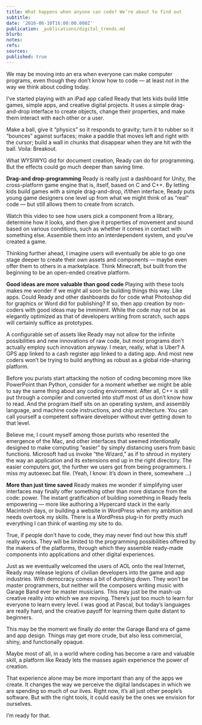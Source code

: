 ```yaml
---
title: What happens when anyone can code? We’re about to find out
subtitle: 
date: '2016-06-10T16:00:00.000Z'
publication: _publications/digital_trends.md
blurb: 
notes: 
refs: 
sources: 
published: true
---
```

We may be moving into an era when everyone can make computer programs, even though they don’t know how to code — at least not in the way we think about coding today.

I’ve started playing with an iPad app called Ready that lets kids build little games, simple apps, and creative digital projects. It uses a simple drag-and-drop interface to create objects, change their properties, and make them interact with each other or a user.

Make a ball, give it “physics” so it responds to gravity; turn it to rubber so it “bounces” against surfaces; make a paddle that moves left and right with the cursor; build a wall in chunks that disappear when they are hit with the ball. Voila: Breakout.

What WYSIWYG did for document creation, Ready can do for programming. But the effects could go much deeper than saving time.

**Drag-and drop-programming**
Ready is really just a dashboard for Unity, the cross-platform game engine that is, itself, based on C and C++. By letting kids build games with a simple drag-and-drop, if/then interface, Ready puts young game designers one level up from what we might think of as “real” code — but still allows them to create from scratch.

Watch this video to see how users pick a component from a library, determine how it looks, and then give it properties of movement and sound based on various conditions, such as whether it comes in contact with something else. Assemble them into an interdependent system, and you’ve created a game.

Thinking further ahead, I imagine users will eventually be able to go one stage deeper to create their own assets and components — maybe even offer them to others in a marketplace. Think Minecraft, but built from the beginning to be an open-ended creative platform.

**Good ideas are more valuable than good code**
Playing with these tools makes me wonder if we might all soon be building things this way. Like apps. Could Ready and other dashboards do for code what Photoshop did for graphics or Word did for publishing? If so, then app creation by non-coders with good ideas may be imminent. While the code may not be as elegantly optimized as that of developers writing from scratch, such apps will certainly suffice as prototypes.

A configurable set of assets like Ready may not allow for the infinite possibilities and new innovations of raw code, but most programs don’t actually employ such innovation anyway. I mean, really, what is Uber? A GPS app linked to a cash register app linked to a dating app.  And most new coders won’t be trying to build anything as robust as a global ride-sharing platform.

Before you purists start attacking the notion of coding becoming more like PowerPoint than Python, consider for a moment whether we might be able to say the same thing about any coding environment. After all, C++ is still put through a compiler and converted into stuff most of us don’t know how to read. And the program itself sits on an operating system, and assembly language, and machine code instructions, and chip architecture. You can call yourself a competent software developer without ever getting down to that level.

Believe me, I count myself among those purists who resented the emergence of the Mac, and other interfaces that seemed intentionally designed to make computing “easier” by simply distancing users from basic functions. Microsoft had us invoke “the Wizard,” as if to shroud in mystery the way an application and its extensions end up in the right directory. The easier computers got, the further we users got from being programmers. I miss my autoexec.bat file. (Yeah, I know: it’s down in there, somewhere …)

**More than just time saved**
Ready makes me wonder if simplifying user interfaces may finally offer something other than more distance from the code: power. The instant gratification of building something in Ready feels empowering — more like authoring a Hypercard stack in the early Macintosh days, or building a website in WordPress when my ambition and needs overtook my skills. There is a WordPress plug-in for pretty much everything I can think of wanting my site to do.

True, if people don’t have to code, they may never find out how this stuff really works. They will be limited to the programming possibilities offered by the makers of the platforms, through which they assemble ready-made components into applications and other digital experiences.

Just as we eventually welcomed the users of AOL onto the real Internet, Ready may release legions of civilian developers into the game and app industries. With democracy comes a bit of dumbing down. They won’t be master programmers, but neither will the composers writing music with Garage Band ever be master musicians. This may just be the mash-up creative reality into which we are moving. There’s just too much to learn for everyone to learn every level. I was good at Pascal, but today’s languages are really hard, and the creative payoff for learning them quite distant to beginners.

This may be the moment we finally do enter the Garage Band era of game and app design. Things may get more crude, but also less commercial, shiny, and functionally opaque.

Maybe most of all, in a world where coding has become a rare and valuable skill, a platform like Ready lets the masses again experience the power of creation.

That experience alone may be more important than any of the apps we create. It changes the way we perceive the digital landscapes in which we are spending so much of our lives. Right now, it’s all just other people’s software. But with the right tools, it could easily be the ones we envision for ourselves.

I’m ready for that.


